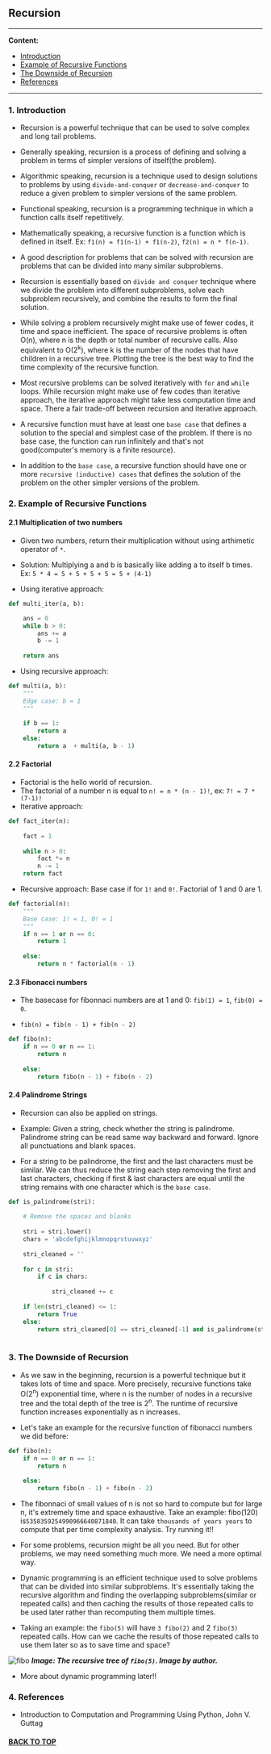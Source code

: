 ## Recursion

<a name='0'></a>
*******

**Content:**
* [Introduction](#1)
* [Example of Recursive Functions](#2)
* [The Downside of Recursion](#3)
* [References](#4)
*******

<a name='1'></a>
### 1. Introduction

* Recursion is a powerful technique that can be used to solve complex and long tail problems.

* Generally speaking, recursion is a process of defining and solving a problem in terms of simpler versions of itself(the problem).

* Algorithmic speaking, recursion is a technique used to design solutions to problems by using `divide-and-conquer` or `decrease-and-conquer` to reduce a given problem to simpler versions of the same problem. 

* Functional speaking, recursion is a programming technique in which a function calls itself repetitively.

* Mathematically speaking, a recursive function is a function which is defined in itself. Ex: `f1(n) = f1(n-1) + f1(n-2)`, `f2(n) = n * f(n-1)`.
  
* A good description for problems that can be solved with recursion are problems that can be divided into many similar subproblems.

* Recursion is essentially based on `divide and conquer` technique where we divide the problem into different subproblems, solve each subproblem recursively, and combine the results to form the final solution.

* While solving a problem recursively might make use of fewer codes, it time and space inefficient. The space of recursive problems is often O(n), where n is the depth or total number of recursive calls. Also equivalent to O(2<sup>k</sup>), where k is the number of the nodes that have children in a recursive tree. Plotting the tree is the best way to find the time complexity of the recursive function.
  
* Most recursive problems can be solved iteratively with `for` and `while` loops. While recursion might make use of few codes than iterative approach, the iterative approach might take less computation time and space. There a fair trade-off between recursion and iterative approach.
  
* A recursive function must have at least one `base case` that defines a solution to the special and simplest case of the problem. If there is no base case, the function can run infinitely and that's not good(computer's memory is a finite resource).

* In addition to the `base case`, a recursive function should have one or more `recursive (inductive) cases` that defines the solution of the problem on the other simpler versions of the problem.

<a name='2'></a>
### 2. Example of Recursive Functions

#### 2.1 Multiplication of two numbers

* Given two numbers, return their multiplication without using arthimetic operator of `*`. 
* Solution: Multiplying a and b is basically like adding a to itself b times. Ex: `5 * 4 = 5 + 5 + 5 + 5 = 5 + (4-1)`

* Using iterative approach:

```python
def multi_iter(a, b):

    ans = 0
    while b > 0:
        ans += a
        b -= 1
        
    return ans
```

* Using recursive approach:

```python
def multi(a, b):
    """
    Edge case: b = 1
    """
    
    if b == 1:
        return a
    else:
        return a  + multi(a, b - 1)
```

#### 2.2 Factorial

* Factorial is the hello world of recursion.
* The factorial of a number n is equal to `n! = n * (n - 1)!`, ex: `7! = 7 * (7-1)!`
* Iterative approach:

```python
def fact_iter(n):
    
    fact = 1
    
    while n > 0:
        fact *= n
        n -= 1
    return fact
```
* Recursive approach: Base case if for `1!` and `0!`.  Factorial of 1 and 0 are 1.

```python
def factorial(n):
    """
    Base case: 1! = 1, 0! = 1
    """
    if n == 1 or n == 0:
        return 1
    
    else:
        return n * factorial(n - 1)
```

#### 2.3 Fibonacci numbers

* The basecase for fibonnaci numbers are at 1 and 0: `fib(1) = 1`, `fib(0) = 0`.

* `fib(n) = fib(n - 1) + fib(n - 2)`
  
```python
def fibo(n):
    if n == 0 or n == 1:
        return n
    
    else:
        return fibo(n - 1) + fibo(n - 2)   
```

#### 2.4 Palindrome Strings

* Recursion can also be applied on strings. 
* Example: Given a string, check whether the string is palindrome. Palindrome string can be read same way backward and forward. Ignore all punctuations and blank spaces.
  
* For a string to be palindrome, the first and the last characters must be similar. We can thus reduce the string each step removing the first and last characters, checking if first & last characters are equal until the string remains with one character which is the `base case`.

```python
def is_palindrome(stri):
    
    # Remove the spaces and blanks
    
    stri = stri.lower()
    chars = 'abcdefghijklmnopqrstuvwxyz'
    
    stri_cleaned = ''
    
    for c in stri:
        if c in chars:
            
            stri_cleaned += c
    
    if len(stri_cleaned) <= 1:
        return True
    else:
        return stri_cleaned[0] == stri_cleaned[-1] and is_palindrome(stri_cleaned[1:-1])
  
```

<a name='3'></a>
### 3. The Downside of Recursion

* As we saw in the beginning, recursion is a powerful technique but it takes lots of time and space. More precisely, recursive functions take O(2<sup>n</sup>) exponential time, where n is the number of nodes in a recursive tree and the total depth of the tree is 2<sup>n</sup>. The runtime of recursive function increases exponentially as n increases.

* Let's take an example for the recursive function of fibonacci numbers we did before:
  
```python
def fibo(n):
    if n == 0 or n == 1:
        return n
    
    else:
        return fibo(n - 1) + fibo(n - 2)   
```

* The fibonnaci of small values of n is not so hard to compute but for large n, it's extremely time and space exhaustive. Take an example: fibo(120) is`5358359254990966640871840`. It can take `thousands of years years` to compute that per time complexity analysis. Try running it!!

* For some problems, recursion might be all you need. But for other problems, we may need something much more. We need a more optimal way.

* Dynamic programming is an efficient technique used to solve problems that can be divided into similar subproblems. It's essentially taking the recursive algorithm and finding the overlapping subproblems(similar or repeated calls) and then caching the results of those repeated calls to be used later rather than recomputing them multiple times.

* Taking an example: the `fibo(5)` will have `3 fibo(2)` and 2 `fibo(3)` repeated calls. How can we cache the results of those repeated calls to use them later so as to save time and space?

![fibo](../images/fibo.jpg)
***Image: The recursive tree of `fibo(5)`.  Image by author.***

* More about dynamic programming later!!

<a name='4'></a>
### 4. References

* Introduction to Computation and Programming Using Python, John V. Guttag
#### [BACK TO TOP](#0)
